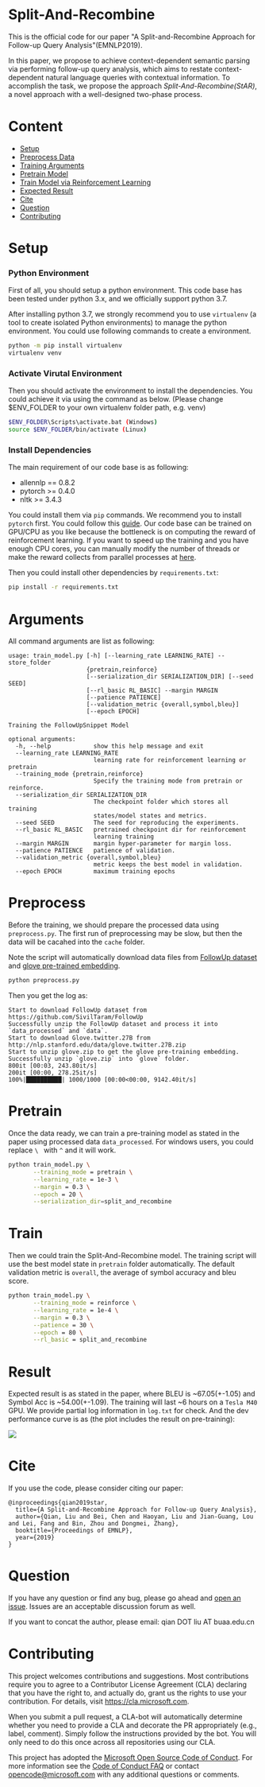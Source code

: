 # Split-And-Recombine

This is the official code for our paper "A Split-and-Recombine Approach for Follow-up Query Analysis"(EMNLP2019).

In this paper, we propose to achieve context-dependent semantic parsing via performing follow-up query analysis, which aims to restate context-dependent natural language queries with contextual information. To accomplish the task, we propose the approach *Split-And-Recombine(StAR)*, a novel approach with a well-designed two-phase process. 

# Content
- [Setup](#setup)
- [Preprocess Data](#preprocess)
- [Training Arguments](#arguments)
- [Pretrain Model](#pretrain)
- [Train Model via Reinforcement Learning](#train)
- [Expected Result](#result)
- [Cite](#cite)
- [Question](#question)
- [Contributing](#contributing)

# Setup

### Python Environment

First of all, you should setup a python environment. This code base has been tested under python 3.x, and we officially support python 3.7.

After installing python 3.7, we strongly recommend you to use `virtualenv` (a tool to create isolated Python environments) to manage the python environment. You could use following commands to create a environment.

```bash
python -m pip install virtualenv
virtualenv venv
```

### Activate Virutal Environment
Then you should activate the environment to install the dependencies. You could achieve it via using the command as below. (Please change $ENV_FOLDER to your own virtualenv folder path, e.g. venv)

```bash
$ENV_FOLDER\Scripts\activate.bat (Windows)
source $ENV_FOLDER/bin/activate (Linux)
```

### Install Dependencies

The main requirement of our code base is as following:

- allennlp == 0.8.2
- pytorch >= 0.4.0
- nltk >= 3.4.3

You could install them via `pip` commands. We recommend you to install `pytorch` first. You could follow this [guide](https://pytorch.org/get-started/locally/). Our code base can be trained on GPU/CPU as you like because the bottleneck is on computing the reward of reinforcement learning. If you want to speed up the training and you have enough CPU cores, you can manually modify the number of threads or make the reward collects from parallel processes at [here](https://github.com/microsoft/EMNLP2019-Split-And-Recombine/blob/95c11f97137d6592c27febe92f193055db3e119f/model/follow_up.py#L388).

Then you could install other dependencies by `requirements.txt`:

```bash
pip install -r requirements.txt
```


# Arguments

All command arguments are list as following:
```
usage: train_model.py [-h] [--learning_rate LEARNING_RATE] --store_folder
                      {pretrain,reinforce}
                      [--serialization_dir SERIALIZATION_DIR] [--seed SEED]
                      [--rl_basic RL_BASIC] --margin MARGIN
                      [--patience PATIENCE]
                      [--validation_metric {overall,symbol,bleu}]
                      [--epoch EPOCH]

Training the FollowUpSnippet Model

optional arguments:
  -h, --help            show this help message and exit
  --learning_rate LEARNING_RATE
                        learning rate for reinforcement learning or pretrain
  --training_mode {pretrain,reinforce}
                        Specify the training mode from pretrain or reinforce.
  --serialization_dir SERIALIZATION_DIR
                        The checkpoint folder which stores all training
                        states/model states and metrics.
  --seed SEED           The seed for reproducing the experiments.
  --rl_basic RL_BASIC   pretrained checkpoint dir for reinforcement
                        learning training
  --margin MARGIN       margin hyper-parameter for margin loss.
  --patience PATIENCE   patience of validation.
  --validation_metric {overall,symbol,bleu}
                        metric keeps the best model in validation.
  --epoch EPOCH         maximum training epochs
```


# Preprocess

Before the training, we should prepare the processed data using `preprocess.py`. The first run of preprocessing may be slow, but then the data will be cacahed into the `cache` folder. 

Note the script will automatically download data files from [FollowUp dataset](https://github.com/SivilTaram/FollowUp) and [glove pre-trained embedding](http://nlp.stanford.edu/data/glove.twitter.27B.zip).

```bash
python preprocess.py
```

Then you get the log as:

```log
Start to download FollowUp dataset from https://github.com/SivilTaram/FollowUp
Successfully unzip the FollowUp dataset and process it into `data_processed` and `data`.
Start to download Glove.twitter.27B from http://nlp.stanford.edu/data/glove.twitter.27B.zip
Start to unzip glove.zip to get the glove pre-training embedding.
Successfully unzip `glove.zip` into `glove` folder.
800it [00:03, 243.80it/s]
200it [00:00, 278.25it/s]
100%|██████████| 1000/1000 [00:00<00:00, 9142.40it/s]
```

# Pretrain

Once the data ready, we can train a pre-training model as stated in the paper using processed data `data_processed`. For windows users, you could replace `\ ` with `^` and it will work.

```bash
python train_model.py \
       --training_mode = pretrain \
       --learning_rate = 1e-3 \
       --margin = 0.3 \
       --epoch = 20 \
       --serialization_dir=split_and_recombine
```

# Train

Then we could train the Split-And-Recombine model. The training script will use the best model state in `pretrain` folder automatically. The default validation metric is `overall`, the average of symbol accuracy and bleu score.

```bash
python train_model.py \
       --training_mode = reinforce \
       --learning_rate = 1e-4 \
       --margin = 0.3 \
       --patience = 30 \
       --epoch = 80 \
       --rl_basic = split_and_recombine
```

# Result

Expected result is as stated in the paper, where BLEU is ~67.05(+-1.05) and Symbol Acc is ~54.00(+-1.09). The training will last ~6 hours on a `Tesla M40` GPU. We provide partial log information in `log.txt` for check. And the dev performance curve is as (the plot includes the result on pre-training):

![](misc/plot.png)

# Cite

If you use the code, please consider citing our paper:

```
@inproceedings{qian2019star,
  title={A Split-and-Recombine Approach for Follow-up Query Analysis},
  author={Qian, Liu and Bei, Chen and Haoyan, Liu and Jian-Guang, Lou and Lei, Fang and Bin, Zhou and Dongmei, Zhang},
  booktitle={Proceedings of EMNLP},
  year={2019}
}
```
# Question

If you have any question or find any bug, please go ahead and [open an issue](https://github.com/microsoft/EMNLP2019-Split-And-Recombine/issues). Issues are an acceptable discussion forum as well.

If you want to concat the author, please email: qian DOT liu AT buaa.edu.cn 


# Contributing

This project welcomes contributions and suggestions. Most contributions require you to
agree to a Contributor License Agreement (CLA) declaring that you have the right to,
and actually do, grant us the rights to use your contribution. For details, visit
https://cla.microsoft.com.

When you submit a pull request, a CLA-bot will automatically determine whether you need
to provide a CLA and decorate the PR appropriately (e.g., label, comment). Simply follow the
instructions provided by the bot. You will only need to do this once across all repositories using our CLA.

This project has adopted the [Microsoft Open Source Code of Conduct](https://opensource.microsoft.com/codeofconduct/).
For more information see the [Code of Conduct FAQ](https://opensource.microsoft.com/codeofconduct/faq/)
or contact [opencode@microsoft.com](mailto:opencode@microsoft.com) with any additional questions or comments.
